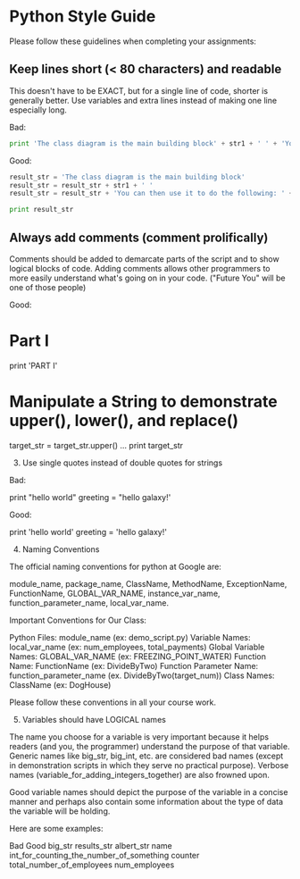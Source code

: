 # Python Style Guide

Please follow these guidelines when completing your assignments:

## Keep lines short (< 80 characters) and readable

This doesn't have to be EXACT, but for a single line of code, shorter is generally better. Use variables and extra lines instead of making one line especially long.

Bad:

```python
print 'The class diagram is the main building block' + str1 + ' ' + 'You can then use it to do the following: ' + str2.upper()
```

Good:

```python
result_str = 'The class diagram is the main building block'
result_str = result_str + str1 + ' '
result_str = result_str + 'You can then use it to do the following: ' + str2.upper()

print result_str
```

## Always add comments (comment prolifically)

Comments should be added to demarcate parts of the script and to show logical blocks of code. Adding comments allows other programmers to more easily understand what's going on in your code. ("Future You" will be one of those people)

Good:

# Part I
print 'PART I'

# Manipulate a String to demonstrate upper(), lower(), and replace()
target_str = target_str.upper()
...
print target_str

3. Use single quotes instead of double quotes for strings

Bad:

print "hello world"
greeting = "hello galaxy!'

Good:

print 'hello world'
greeting = 'hello galaxy!'


4. Naming Conventions

The official naming conventions for python at Google are:

module_name, package_name, ClassName, MethodName, ExceptionName, FunctionName, GLOBAL_VAR_NAME, instance_var_name, function_parameter_name, local_var_name.

Important Conventions for Our Class:

Python Files: module_name (ex: demo_script.py)
Variable Names: local_var_name (ex: num_employees, total_payments)
Global Variable Names: GLOBAL_VAR_NAME (ex: FREEZING_POINT_WATER)
Function Name: FunctionName (ex: DivideByTwo)
Function Parameter Name: function_parameter_name (ex. DivideByTwo(target_num))
Class Names: ClassName (ex: DogHouse)

Please follow these conventions in all your course work.


5. Variables should have LOGICAL names

The name you choose for a variable is very important because it helps readers (and you, the programmer) understand the purpose of that variable. Generic names like big_str, big_int, etc. are considered bad names (except in demonstration scripts in which they serve no practical purpose). Verbose names (variable_for_adding_integers_together) are also frowned upon.

Good variable names should depict the purpose of the variable in a concise manner and perhaps also contain some information about the type of data the variable will be holding.

Here are some examples:

 Bad	 Good
 big_str	 results_str
 albert_str	 name
 int_for_counting_the_number_of_something	 counter
 total_number_of_employees	 num_employees

